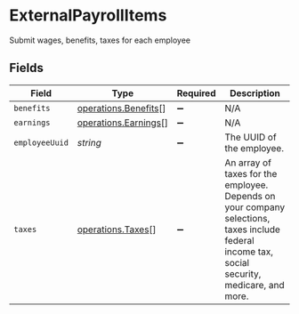# ExternalPayrollItems

Submit wages, benefits, taxes for each employee


## Fields

| Field                                                                                                                                          | Type                                                                                                                                           | Required                                                                                                                                       | Description                                                                                                                                    |
| ---------------------------------------------------------------------------------------------------------------------------------------------- | ---------------------------------------------------------------------------------------------------------------------------------------------- | ---------------------------------------------------------------------------------------------------------------------------------------------- | ---------------------------------------------------------------------------------------------------------------------------------------------- |
| `benefits`                                                                                                                                     | [operations.Benefits](../../../sdk/models/operations/benefits.md)[]                                                                            | :heavy_minus_sign:                                                                                                                             | N/A                                                                                                                                            |
| `earnings`                                                                                                                                     | [operations.Earnings](../../../sdk/models/operations/earnings.md)[]                                                                            | :heavy_minus_sign:                                                                                                                             | N/A                                                                                                                                            |
| `employeeUuid`                                                                                                                                 | *string*                                                                                                                                       | :heavy_minus_sign:                                                                                                                             | The UUID of the employee.                                                                                                                      |
| `taxes`                                                                                                                                        | [operations.Taxes](../../../sdk/models/operations/taxes.md)[]                                                                                  | :heavy_minus_sign:                                                                                                                             | An array of taxes for the employee. Depends on your company selections, taxes include federal income tax, social security, medicare, and more. |